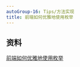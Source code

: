 ```yaml
---
autoGroup-16: Tips/方法实现
title: 前端如何优雅地使用枚举
---
```



## 资料
[前端如何优雅地使用枚举](https://juejin.cn/post/7193526127573336123)